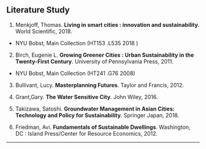 ## Literature Study

1. Menkjoff, Thomas. __Living in smart cities : innovation and sustainability__. World Scientific, 2018.

  * NYU Bobst, Main Collection (HT153 .L535 2018 )

2. Birch, Eugenie L. __Growing Greener Cities : Urban Sustainability in the Twenty-First Century__. University of Pennsylvania Press, 2011.

  * NYU Bobst, Main Collection  (HT241 .G76 2008)

3. Bullivant, Lucy. __Masterplanning Futures__. Taylor and Francis, 2012.

4. Grant,Gary. __The Water Sensitive City__. John Wiley, 2016.

5. Takizawa, Satoshi. __Groundwater Management in Asian Cities: Technology and Policy for Sustainability__. Springer Japan, 2018.

6. Friedman, Avi. __Fundamentals of Sustainable Dwellings__. Washington, DC : Island Press/Center for Resource Economics, 2012.

---
